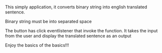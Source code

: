 This simply application, it converts binary string into english translated sentence. 

Binary string must be into separated space

The button has click eventlistener that invoke the function. It takes the input from the user and display the translated sentence as an output

Enjoy the basics of the basics!!!
